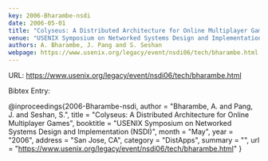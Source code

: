 ```yaml
---
key: 2006-Bharambe-nsdi
date: 2006-05-01
title: "Colyseus: A Distributed Architecture for Online Multiplayer Games"
venue: "USENIX Symposium on Networked Systems Design and Implementation (NSDI)"
authors: A. Bharambe, J. Pang and S. Seshan
webpage: https://www.usenix.org/legacy/event/nsdi06/tech/bharambe.html
---
```


URL: https://www.usenix.org/legacy/event/nsdi06/tech/bharambe.html

Bibtex Entry:

@inproceedings{2006-Bharambe-nsdi,
    author = "Bharambe, A. and Pang, J. and Seshan, S.",
    title = "Colyseus: A Distributed Architecture for Online Multiplayer Games",
    booktitle = "USENIX Symposium on Networked Systems Design and Implementation (NSDI)",
    month = "May",
    year = "2006",
    address = "San Jose, CA",
    category = "DistApps",
    summary = "",
    url = "https://www.usenix.org/legacy/event/nsdi06/tech/bharambe.html"
}

